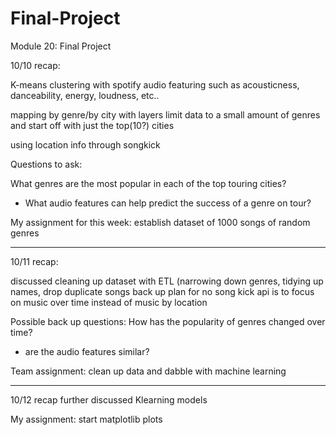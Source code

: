 # Final-Project
Module 20: Final Project


10/10 recap:

K-means clustering with spotify audio featuring such as acousticness, danceability, energy, loudness, etc..

mapping by genre/by city with layers
limit data to a small amount of genres and start off with just the top(10?) cities

using location info through songkick



Questions to ask:

What genres are the most popular in each of the top touring cities?
  - What audio features can help predict the success of a genre on tour?

My assignment for this week:
establish dataset of 1000 songs of random genres

----------

10/11 recap:

discussed cleaning up dataset with ETL (narrowing down genres, tidying up names, drop duplicate songs
back up plan for no song kick api is to focus on music over time instead of music by location

Possible back up questions:
How has the popularity of genres changed over time?
  - are the audio features similar?

Team assignment: clean up data and dabble with machine learning


-----------

10/12 recap
further discussed Klearning models


My assignment: start matplotlib plots
